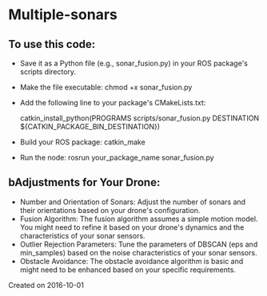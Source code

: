 # Multiple-sonars


## To use this code:
- Save it as a Python file (e.g., sonar_fusion.py) in your ROS package's scripts directory.
- Make the file executable: chmod +x sonar_fusion.py
- Add the following line to your package's CMakeLists.txt:

    catkin_install_python(PROGRAMS scripts/sonar_fusion.py
      DESTINATION ${CATKIN_PACKAGE_BIN_DESTINATION})

- Build your ROS package: catkin_make
- Run the node: rosrun your_package_name sonar_fusion.py

## bAdjustments for Your Drone:
- Number and Orientation of Sonars: Adjust the number of sonars and their orientations based on your drone's configuration.
- Fusion Algorithm: The fusion algorithm assumes a simple motion model. You might need to refine it based on your drone's dynamics and the characteristics of your sonar sensors.
- Outlier Rejection Parameters: Tune the parameters of DBSCAN (eps and min_samples) based on the noise characteristics of your sonar sensors.
- Obstacle Avoidance: The obstacle avoidance algorithm is basic and might need to be enhanced based on your specific requirements.

Created on 2016-10-01